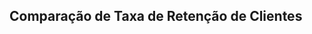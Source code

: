 <!DOCTYPE html>
<html lang="pt-br">
<head>
<meta charset="UTF-8">
<meta name="viewport" content="width=device-width, initial-scale=1.0">
<title>Comparação de Taxa de Retenção de Clientes</title>

</head>
<body>

<h2>Comparação de Taxa de Retenção de Clientes</h2>

